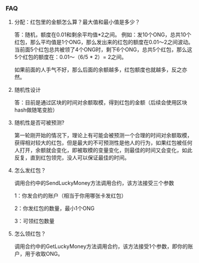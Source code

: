 ### FAQ

1. 分配：红包里的金额怎么算？最大值和最小值是多少？ 

   答：随机，额度在0.01和剩余平均值*2之间。 
   例如：发10个ONG，总共10个红包，那么平均值是1个ONG，那么发出来的红包的额度在0.01～2之间波动。 
   当前面5个红包总共被领了4个ONG时，剩下6个ONG，总共5个红包，那么这5个红包的额度在：0.01～（6/5 * 2）= 2之间。 

   如果前面的人手气不好，那么后面的余额越多，红包额度也就越多，反之亦然。

2. 随机性设计 

   答：目前是通过区块的时间对余额取模，得到红包的金额（后续会使用区块hash做随笔变脸）

3. 随机性是否可被预测?

   第一轮刚开始的情况下，理论上有可能会被预测一个合理的时间对余额取模，获得相对较大的红包，但是最大的不可预测性是他人的行为，如果红包被任何人打开，余额就会变化，即被取模的变量变化，则最佳的时间又会变化，如此反复，直到红包领完，没人可以保证最佳的时间。

4. 怎么发红包？

   调用合约中的SendLuckyMoney方法调用合约，该方法接受三个参数

   1：你发合约的账户（相当于你用哪张卡发红包）

   2：你发红包的数量，最小1个ONG

   3：可领红包数量

5. 怎么领红包？

   调用合约中的GetLuckyMoney方法调用合约，该方法接受1个参数，即你的账户，用于收取ONG。
